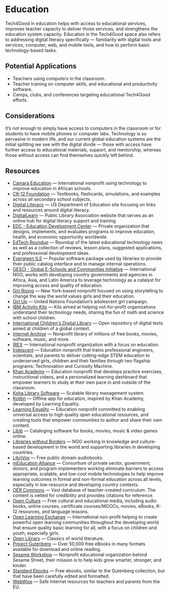 # Education

Tech4Good in education helps with access to educational services, improves teacher capacity to deliver those services, and strengthens the education system capacity. Education in the Tech4Good space also refers to addressing digital literacy specifically — familiarity with digital tools and services, computer, web, and mobile tools, and how to perform basic technology-based tasks.

## Potential Applications

- Teachers using computers in the classroom.
- Teacher training on computer skills, and educational and productivity software.
- Camps, clubs, and conferences targeting educational Tech4Good efforts.

## Considerations

It’s not enough to simply have access to computers in the classroom or for students to have mobile phones or computer labs. Technology is so pervasive in modern life, and our current global education systems are the initial splitting we see with the digital divide — those with access have further access to educational materials, support, and mentorship, whereas those without access can find themselves quickly left behind.

## Resources

- [Camara Education](https://camara.org) — International nonprofit using technology to improve education in African schools.
- [CK-12 Foundation](https://ck12.org) — Textbooks, flashcards, simulations, and examples across all secondary school subjects.
- [Digital Literacy](http://digitalliteracy.us) — US Department of Education site focusing on links and resources around digital literacy.
- [DigitalLearn](https://digitallearn.org) — Public Library Association website that serves as an online hub for digital literacy support and training.
- [EDC - Education Development Center](https://edc.org) — Private organization that designs, implements, and evaluates programs to improve education, health, and economic opportunity worldwide.
- [EdTech Roundup](http://www.edtechroundup.org) — Roundup of the latest educational technology news as well as a collection of reviews, lesson plans, suggested applications, and professional development ideas.
- [Evergreen ILS](https://evergreen-ils.org) — Popular software package used by libraries to provide their public catalog interface and to manage internal operations.
- [GESCI - Global E-Schools and Communities Initiative](http://gesci.org) — International NGO, works with developing country governments and agencies in Africa, Asia, and Latin America to leverage technology as a catalyst for improving access and quality of education.
- [Girl Rising](https://girlrising.org) — New York-based nonprofit focused on using storytelling to change the way the world values girls and their education.
- [Girl Up](https://girlup.org) — United Nations Foundation’s adolescent girl campaign.
- [IBM Activity Kits](https://ibm.com/ibm/responsibility/initiatives/activitykits) — Kits aimed at helping not-for-profit organizations understand their technology needs, sharing the fun of math and science with school children.
- [International Children's Digital Library](http://en.childrenslibrary.org) — Open repository of digital texts aimed at children of a global context.
- [Internet Archive](https://archive.org) — Nonprofit library of millions of free books, movies, software, music, and more.
- [IREX](https://irex.org) — International nonprofit organization with a focus on education.
- [Iridescent](https://iridescentlearning.org) — Education nonprofit that trains professional engineers, scientists, and parents to deliver cutting-edge STEM education to underserved girls, children and their families through two flagship programs: Technovation and Curiosity Machine.
- [Khan Academy](https://khanacademy.org) — Education nonprofit that develops practice exercises, instructional videos, and a personalized learning dashboard that empower learners to study at their own pace in and outside of the classroom.
- [Koha Library Software](https://koha-community.org) — Scalable library management system.
- [Kolibri](https://learningequality.org/kolibri/) — Offline app for education, inspired by Khan Academy, developed by Learning Equality.
- [Learning Equality](https://learningequality.org) — Education nonprofit committed to enabling universal access to high quality open educational resources, and creating tools that empower communities to author and share their own content.
- [Libib](https://libib.com) — Cataloging software for books, movies, music & video games online.
- [Libraries without Borders](https://librarieswithoutborders.org) — NGO working in knowledge and culture-based development in the world and supporting libraries in developing countries.
- [LibriVox](https://librivox.org) — Free public domain audiobooks.
- [mEducation Alliance](https://www.meducationalliance.org) — Consortium of private sector, government, donors, and program implementers working eliminate barriers to access appropriate, scalable, and low-cost mobile technologies to help improve learning outcomes in formal and non-formal education across all levels, especially in low-resource and developing country contexts.
- [OER Commons](https://oercommons.org) — Vast database of teacher-created curriculum. The content is vetted for credibility and provides citations for reference.
- [Open Culture](https://openculture.com) — Free cultural and educational media, including audio books, online courses, certificate courses/MOOCs, movies, eBooks, K-12 resources, and language lessons.
- [Open Learning Exchange](https://ole.org) — International non-profit helping to create powerful open learning communities throughout the developing world that ensure quality basic learning for all, with a focus on children and youth, especially girls.
- [Open Library](https://openlibrary.org) — Classics of world literature.
- [Project Gutenberg](https://gutenberg.org) — Over 50,000 free eBooks in many formats available for download and online reading.
- [Sesame Workshop](http://sesameworkshop.org) — Nonprofit educational organization behind Sesame Street, their mission is to help kids grow smarter, stronger, and kinder.
- [Standard Ebooks](https://standardebooks.org) — Free ebooks, similar to the Gutenberg collection, but that have been carefully edited and formatted.
- [WebWise](https://www.webwise.ie) — Safe Internet resources for teachers and parents from the EU.
